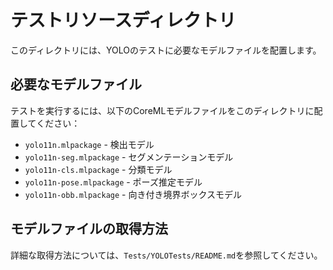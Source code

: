 # テストリソースディレクトリ

このディレクトリには、YOLOのテストに必要なモデルファイルを配置します。

## 必要なモデルファイル

テストを実行するには、以下のCoreMLモデルファイルをこのディレクトリに配置してください：

- `yolo11n.mlpackage` - 検出モデル
- `yolo11n-seg.mlpackage` - セグメンテーションモデル
- `yolo11n-cls.mlpackage` - 分類モデル
- `yolo11n-pose.mlpackage` - ポーズ推定モデル
- `yolo11n-obb.mlpackage` - 向き付き境界ボックスモデル

## モデルファイルの取得方法

詳細な取得方法については、`Tests/YOLOTests/README.md`を参照してください。